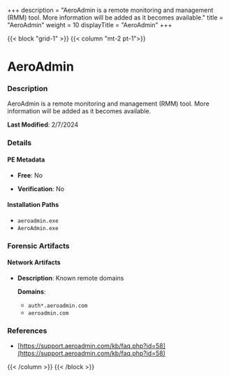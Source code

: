 +++
description = "AeroAdmin is a remote monitoring and management (RMM) tool. More information will be added as it becomes available."
title = "AeroAdmin"
weight = 10
displayTitle = "AeroAdmin"
+++


{{< block "grid-1" >}}
{{< column "mt-2 pt-1">}}

# AeroAdmin


### Description

AeroAdmin is a remote monitoring and management (RMM) tool. More information will be added as it becomes available.



**Last Modified**: 2/7/2024

### Details


#### PE Metadata


- **Free**: No

- **Verification**: No




#### Installation Paths
- `aeroadmin.exe`
- `AeroAdmin.exe`

### Forensic Artifacts




#### Network Artifacts

- **Description**: Known remote domains

  **Domains**:
    - `auth*.aeroadmin.com`
    - `aeroadmin.com`





### References
- [https://support.aeroadmin.com/kb/faq.php?id=58](https://support.aeroadmin.com/kb/faq.php?id=58)



{{< /column >}}
{{< /block >}}

